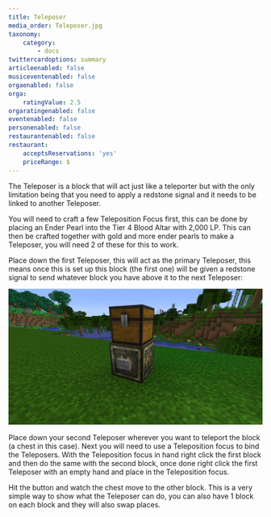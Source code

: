 ```yaml
---
title: Teleposer
media_order: Teleposer.jpg
taxonomy:
    category:
        - docs
twittercardoptions: summary
articleenabled: false
musiceventenabled: false
orgaenabled: false
orga:
    ratingValue: 2.5
orgaratingenabled: false
eventenabled: false
personenabled: false
restaurantenabled: false
restaurant:
    acceptsReservations: 'yes'
    priceRange: $
---
```


The Teleposer is a block that will act just like a teleporter but with the only limitation being that you need to apply a redstone signal and it needs to be linked to another Teleposer.

You will need to craft a few Teleposition Focus first, this can be done by placing an Ender Pearl into the Tier 4 Blood Altar with 2,000 LP. This can then be crafted together with gold and more ender pearls to make a Teleposer, you will need 2 of these for this to work.

Place down the first Teleposer, this will act as the primary Teleposer, this means once this is set up this block (the first one) will be given a redstone signal to send whatever block you have above it to the next Teleposer:

![](Teleposer.jpg)

Place down your second Teleposer wherever you want to teleport the block (a chest in this case). Next you will need to use a Teleposition focus to bind the Teleposers. With the Teleposition focus in hand right click the first block and then do the same with the second block, once done right click the first Teleposer with an empty hand and place in the Teleposition focus.

Hit the button and watch the chest move to the other block. This is a very simple way to show what the Teleposer can do, you can also have 1 block on each block and they will also swap places.


